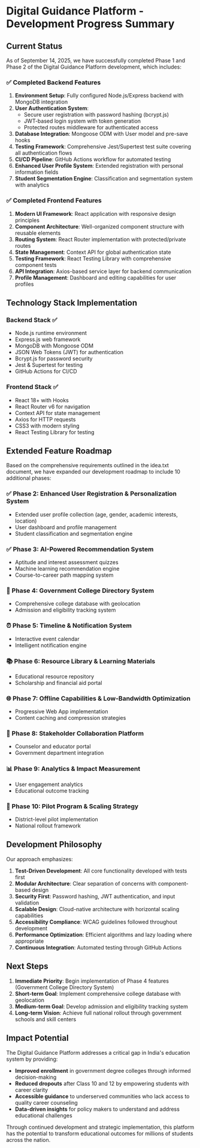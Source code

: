 # Digital Guidance Platform - Development Progress Summary

## Current Status

As of September 14, 2025, we have successfully completed Phase 1 and Phase 2 of the Digital Guidance Platform development, which includes:

### ✅ Completed Backend Features
1. **Environment Setup**: Fully configured Node.js/Express backend with MongoDB integration
2. **User Authentication System**: 
   - Secure user registration with password hashing (bcrypt.js)
   - JWT-based login system with token generation
   - Protected routes middleware for authenticated access
3. **Database Integration**: Mongoose ODM with User model and pre-save hooks
4. **Testing Framework**: Comprehensive Jest/Supertest test suite covering all authentication flows
5. **CI/CD Pipeline**: GitHub Actions workflow for automated testing
6. **Enhanced User Profile System**: Extended registration with personal information fields
7. **Student Segmentation Engine**: Classification and segmentation system with analytics

### ✅ Completed Frontend Features
1. **Modern UI Framework**: React application with responsive design principles
2. **Component Architecture**: Well-organized component structure with reusable elements
3. **Routing System**: React Router implementation with protected/private routes
4. **State Management**: Context API for global authentication state
5. **Testing Framework**: React Testing Library with comprehensive component tests
6. **API Integration**: Axios-based service layer for backend communication
7. **Profile Management**: Dashboard and editing capabilities for user profiles

## Technology Stack Implementation

### Backend Stack ✅
- Node.js runtime environment
- Express.js web framework
- MongoDB with Mongoose ODM
- JSON Web Tokens (JWT) for authentication
- Bcrypt.js for password security
- Jest & Supertest for testing
- GitHub Actions for CI/CD

### Frontend Stack ✅
- React 18+ with Hooks
- React Router v6 for navigation
- Context API for state management
- Axios for HTTP requests
- CSS3 with modern styling
- React Testing Library for testing

## Extended Feature Roadmap

Based on the comprehensive requirements outlined in the idea.txt document, we have expanded our development roadmap to include 10 additional phases:

### ✅ Phase 2: Enhanced User Registration & Personalization System
- Extended user profile collection (age, gender, academic interests, location)
- User dashboard and profile management
- Student classification and segmentation engine

### ✅ Phase 3: AI-Powered Recommendation System
- Aptitude and interest assessment quizzes
- Machine learning recommendation engine
- Course-to-career path mapping system

### 🔄 Phase 4: Government College Directory System
- Comprehensive college database with geolocation
- Admission and eligibility tracking system

### ⏰ Phase 5: Timeline & Notification System
- Interactive event calendar
- Intelligent notification engine

### 📚 Phase 6: Resource Library & Learning Materials
- Educational resource repository
- Scholarship and financial aid portal

### 🌐 Phase 7: Offline Capabilities & Low-Bandwidth Optimization
- Progressive Web App implementation
- Content caching and compression strategies

### 👥 Phase 8: Stakeholder Collaboration Platform
- Counselor and educator portal
- Government department integration

### 📊 Phase 9: Analytics & Impact Measurement
- User engagement analytics
- Educational outcome tracking

### 🚀 Phase 10: Pilot Program & Scaling Strategy
- District-level pilot implementation
- National rollout framework

## Development Philosophy

Our approach emphasizes:

1. **Test-Driven Development**: All core functionality developed with tests first
2. **Modular Architecture**: Clear separation of concerns with component-based design
3. **Security First**: Password hashing, JWT authentication, and input validation
4. **Scalable Design**: Cloud-native architecture with horizontal scaling capabilities
5. **Accessibility Compliance**: WCAG guidelines followed throughout development
6. **Performance Optimization**: Efficient algorithms and lazy loading where appropriate
7. **Continuous Integration**: Automated testing through GitHub Actions

## Next Steps

1. **Immediate Priority**: Begin implementation of Phase 4 features (Government College Directory System)
2. **Short-term Goal**: Implement comprehensive college database with geolocation
3. **Medium-term Goal**: Develop admission and eligibility tracking system
4. **Long-term Vision**: Achieve full national rollout through government schools and skill centers

## Impact Potential

The Digital Guidance Platform addresses a critical gap in India's education system by providing:

- **Improved enrollment** in government degree colleges through informed decision-making
- **Reduced dropouts** after Class 10 and 12 by empowering students with career clarity
- **Accessible guidance** to underserved communities who lack access to quality career counseling
- **Data-driven insights** for policy makers to understand and address educational challenges

Through continued development and strategic implementation, this platform has the potential to transform educational outcomes for millions of students across the nation.